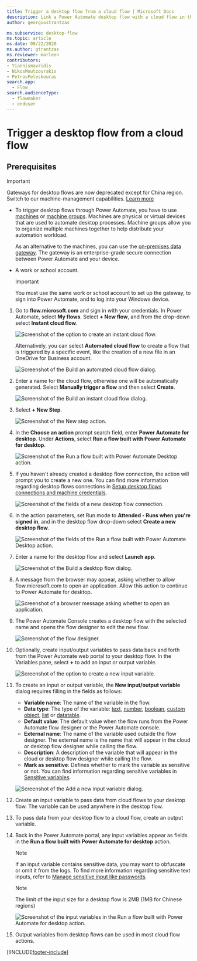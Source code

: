 ```yaml
---
title: Trigger a desktop flow from a cloud flow | Microsoft Docs
description: Link a Power Automate desktop flow with a cloud flow in the Power Automate portal
author: georgiostrantzas

ms.subservice: desktop-flow
ms.topic: article
ms.date: 09/22/2020
ms.author: gtrantzas
ms.reviewer: marleon
contributors:
- Yiannismavridis
- NikosMoutzourakis
- PetrosFeleskouras
search.app: 
  - Flow
search.audienceType: 
  - flowmaker
  - enduser
---
```



# Trigger a desktop flow from a cloud flow


## Prerequisites

> [!IMPORTANT]
> Gateways for desktop flows are now deprecated except for China region. Switch to our machine-management capabilities. [Learn more](manage-machines.md#switch-from-gateways-to-direct-connectivity)

- To trigger desktop flows through Power Automate, you have to use [machines](manage-machines.md) or [machine groups](manage-machine-groups.md). Machines are physical or virtual devices that are used to automate desktop processes. Machine groups allow you to organize multiple machines together to help distribute your automation workload.

   As an alternative to the machines, you can use the [on-premises data gateway](https://go.microsoft.com/fwlink/?LinkID=820580&clcid=0x409). The gateway is an enterprise-grade secure connection between Power Automate and your device. 

- A work or school account. 

   >[!IMPORTANT]
   >You must use the same work or school account to set up the gateway, to sign into Power Automate, and to log into your Windows device.
   

1. Go to **flow.microsoft.com** and sign in with your credentials. In Power Automate, select **My flows**. Select **+ New flow**, and from the drop-down select **Instant cloud flow**.

   ![Screenshot of the option to create an instant cloud flow.](media/link-pad-flow-portal/my-flows-instant-blank.png)

   Alternatively, you can select **Automated cloud flow** to create a flow that is triggered by a specific event, like the creation of a new file in an OneDrive for Business account.

   ![Screenshot of the Build an automated cloud flow dialog.](media/link-pad-flow-portal/automated-cloud-flow.png)

1. Enter a name for the cloud flow, otherwise one will be automatically generated. Select **Manually trigger a flow** and then select **Create**.

   ![Screenshot of the Build an instant cloud flow dialog.](media/link-pad-flow-portal/manually-trigger-flow.png)

1. Select **+ New Step**.

   ![Screenshot of the New step action.](media/link-pad-flow-portal/new-step.png)

1. In the **Choose an action** prompt search field, enter **Power Automate for desktop**. Under **Actions**, select **Run a flow built with Power Automate for desktop**.

   ![Screenshot of the Run a flow built with Power Automate Desktop action.](media/link-pad-flow-portal/action-search.png)

1. If you haven't already created a desktop flow connection, the action will prompt you to create a new one. You can find more information regarding desktop flows connections in [Setup desktop flows connections and machine credentials](install.md#setup-desktop-flows-connections-and-machine-credentials).

   ![Screenshot of the fields of a new desktop flow connection.](media/link-pad-flow-portal/desktop-flow-connection.png)

1. In the action parameters, set Run mode to **Attended - Runs when you're signed in**, and in the desktop flow drop-down select **Create a new desktop flow**.

   ![Screenshot of the fields of the Run a flow built with Power Automate Desktop action.](media/link-pad-flow-portal/run-desktop-flow-v2-action-properties.png)

1. Enter a name for the desktop flow and select **Launch app**.

   ![Screenshot of the Build a desktop flow dialog.](media/link-pad-flow-portal/build-desktop-flow-dialog.png)

1. A message from the browser may appear, asking whether to allow flow.microsoft.com to open an application. Allow this action to continue to Power Automate for desktop.

   ![Screenshot of a browser message asking whether to open an application.](media/link-pad-flow-portal/browser-open-application.png)

1. The Power Automate Console creates a desktop flow with the selected name and opens the flow designer to edit the new flow.

   ![Screenshot of the flow designer.](media/link-pad-flow-portal/flow-designer-blank.png)

1. Optionally, create input/output variables to pass data back and forth from the Power Automate web portal to your desktop flow. In the Variables pane, select **+** to add an input or output variable.

   ![Screenshot of the option to create a new input variable.](media/link-pad-flow-portal/new-input-output-var.png)

1. To create an input or output variable, the **New input/output variable** dialog requires filling in the fields as follows:

   - **Variable name**: The name of the variable in the flow.
   - **Data type**: The type of the variable: [text](variable-data-types.md#text-value), [number](variable-data-types.md#numeric-value), [boolean](variable-data-types.md#boolean-value), [custom object](variable-data-types.md#custom-object), [list](variable-data-types.md#list) or [datatable](variable-data-types.md#datatable).
   - **Default value**: The default value when the flow runs from the Power Automate flow designer or the Power Automate console.
   - **External name**: The name of the variable used outside the flow designer. The external name is the name that will appear in the cloud or desktop flow designer while calling the flow.
   - **Description**: A description of the variable that will appear in the cloud or desktop flow designer while calling the flow.
   - **Mark as sensitive**: Defines whether to mark the variable as sensitive or not. You can find information regarding sensitive variables in [Sensitive variables](manage-variables.md#sensitive-variables).

   ![Screenshot of the Add a new input variable dialog.](media/link-pad-flow-portal/add-new-input-var.png)

1. Create an input variable to pass data from cloud flows to your desktop flow. The variable can be used anywhere in the desktop flow.

1. To pass data from your desktop flow to a cloud flow, create an output variable.

1. Back in the Power Automate portal, any input variables appear as fields in the **Run a flow built with Power Automate for desktop** action.

   > [!NOTE]
   > If an input variable contains sensitive data, you may want to obfuscate or omit it from the logs. To find more information regarding sensitive text inputs, refer to [Manage sensitive input like passwords](../how-tos-use-sensitive-input.md).


   > [!NOTE]
   > The limit of the input size for a desktop flow is 2MB (1MB for Chinese regions)

   ![Screenshot of the input variables in the Run a flow built with Power Automate for desktop action.](media/link-pad-flow-portal/run-desktop-flow-v2-action-properties-2.png)

1. Output variables from desktop flows can be used in most cloud flow actions.




[!INCLUDE[footer-include](../includes/footer-banner.md)]
